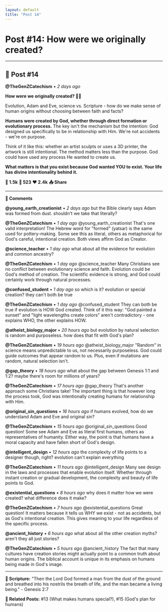 ```yaml
---
layout: default
title: "Post 14"
---
```

# Post #14: How were we originally created?

---

## 📱 Post #14

**@TheGenZCatechism** • *2 days ago*

**How were we originally created? 🧬🌟**

Evolution, Adam and Eve, science vs. Scripture - how do we make sense of human origins without choosing between faith and facts?

**Humans were created by God, whether through direct formation or evolutionary process.** The key isn't the mechanism but the intention: God designed us specifically to be in relationship with Him. We're not accidents - we're on purpose.

Think of it like this: whether an artist sculpts or uses a 3D printer, the artwork is still intentional. The method matters less than the purpose. God could have used any process He wanted to create us.

**What matters is that you exist because God wanted YOU to exist. Your life has divine intentionality behind it.**

**💭 1.5k** **🔄 523** **❤️ 2.4k** **📤 Share**

---

**💬 Comments**

**@young_earth_creationist** • *2 days ago*
but the Bible clearly says Adam was formed from dust. shouldn't we take that literally?

**@TheGenZCatechism** • *1 day ago*
@young_earth_creationist That's one valid interpretation! The Hebrew word for "formed" (yatsar) is the same used for pottery-making. Some see this as literal, others as metaphorical for God's careful, intentional creation. Both views affirm God as Creator.

**@science_teacher** • *1 day ago*
what about all the evidence for evolution and common ancestry?

**@TheGenZCatechism** • *1 day ago*
@science_teacher Many Christians see no conflict between evolutionary science and faith. Evolution could be God's method of creation. The scientific evidence is strong, and God could certainly work through natural processes.

**@confused_student** • *1 day ago*
so which is it? evolution or special creation? they can't both be true

**@TheGenZCatechism** • *1 day ago*
@confused_student They can both be true if evolution is HOW God created. Think of it this way: "God painted a sunset" and "light wavelengths create colors" aren't contradictory - one explains WHO, the other explains HOW.

**@atheist_biology_major** • *20 hours ago*
but evolution by natural selection is random and purposeless. how does that fit with God's plan?

**@TheGenZCatechism** • *19 hours ago*
@atheist_biology_major "Random" in science means unpredictable to us, not necessarily purposeless. God could guide outcomes that appear random to us. Plus, even if mutations are random, natural selection isn't.

**@gap_theory** • *18 hours ago*
what about the gap between Genesis 1:1 and 1:2? maybe there's room for millions of years?

**@TheGenZCatechism** • *17 hours ago*
@gap_theory That's another approach some Christians take! The important thing is that however long the process took, God was intentionally creating humans for relationship with Him.

**@original_sin_questions** • *16 hours ago*
if humans evolved, how do we understand Adam and Eve and original sin?

**@TheGenZCatechism** • *15 hours ago*
@original_sin_questions Good question! Some see Adam and Eve as literal first humans, others as representatives of humanity. Either way, the point is that humans have a moral capacity and have fallen short of God's design.

**@intelligent_design** • *12 hours ago*
the complexity of life points to a designer though, right? evolution can't explain everything

**@TheGenZCatechism** • *11 hours ago*
@intelligent_design Many see design in the laws and processes that enable evolution itself. Whether through instant creation or gradual development, the complexity and beauty of life points to God.

**@existential_questions** • *8 hours ago*
why does it matter how we were created? what difference does it make?

**@TheGenZCatechism** • *7 hours ago*
@existential_questions Great question! It matters because it tells us WHY we exist - not as accidents, but as God's intentional creation. This gives meaning to your life regardless of the specific process.

**@ancient_history** • *6 hours ago*
what about all the other creation myths? aren't they all just stories?

**@TheGenZCatechism** • *5 hours ago*
@ancient_history The fact that many cultures have creation stories might actually point to a common truth about human origins. The biblical account is unique in its emphasis on humans being made in God's image.

---

**📖 Scripture:** "Then the Lord God formed a man from the dust of the ground and breathed into his nostrils the breath of life, and the man became a living being." - Genesis 2:7

**🔗 Related Posts:** #13 (What makes humans special?), #15 (God's plan for humans) 
